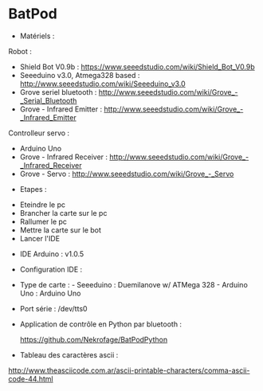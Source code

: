 BatPod
======

 * Matériels :

 Robot : 
  
 - Shield Bot V0.9b : https://www.seeedstudio.com/wiki/Shield_Bot_V0.9b
 - Seeeduino v3.0, Atmega328 based : http://www.seeedstudio.com/wiki/Seeeduino_v3.0
 - Grove seriel bluetooth : http://www.seeedstudio.com/wiki/Grove_-_Serial_Bluetooth
 - Grove - Infrared Emitter : http://www.seeedstudio.com/wiki/Grove_-_Infrared_Emitter
 
 Controlleur servo : 

 - Arduino Uno
 - Grove - Infrared Receiver : http://www.seeedstudio.com/wiki/Grove_-_Infrared_Receiver
 - Grove - Servo : http://www.seeedstudio.com/wiki/Grove_-_Servo
 
 * Etapes :

 - Eteindre le pc
 - Brancher la carte sur le pc
 - Rallumer le pc
 - Mettre la carte sur le bot
 - Lancer l'IDE

 * IDE Arduino : v1.0.5

 * Configuration IDE :

 - Type de carte : 
        - Seeeduino : Duemilanove w/ ATMega 328
        - Arduino Uno : Arduino Uno
        
 - Port série : /dev/tts0

* Application de contrôle en Python par bluetooth : 

  https://github.com/Nekrofage/BatPodPython

* Tableau des caractères ascii :

http://www.theasciicode.com.ar/ascii-printable-characters/comma-ascii-code-44.html

